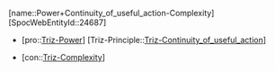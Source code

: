 ﻿---
type: TrizContradiction
aliases:
- Power+Continuity_of_useful_action-Complexity
license: CC BY-SA 4.0
copyright: https://github.com/SpocWeb
IsDeleted: false
IsReadOnly: false
Confidential: public
tags: 
- Triz/Contradiction
---
[name::Power+Continuity_of_useful_action-Complexity]
[SpocWebEntityId::24687]
+ [pro::[Triz-Power](tech/Triz/Parameter/Triz-Power.md)]
[Triz-Principle::[Triz-Continuity_of_useful_action](tech/Triz/Principle/Triz-Continuity_of_useful_action.md)]
- [con::[Triz-Complexity](tech/Triz/Parameter/Triz-Complexity.md)]

